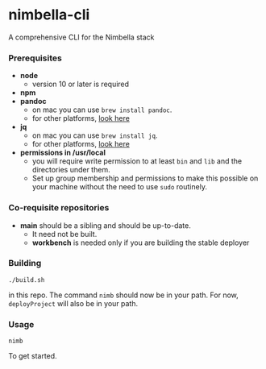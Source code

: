 <!--
#
# Nimbella CONFIDENTIAL
# ---------------------
#
#   2018 - present Nimbella Corp
#   All Rights Reserved.
#
# NOTICE:
#
# All information contained herein is, and remains the property of
# Nimbella Corp and its suppliers, if any.  The intellectual and technical
# concepts contained herein are proprietary to Nimbella Corp and its
# suppliers and may be covered by U.S. and Foreign Patents, patents
# in process, and are protected by trade secret or copyright law.
#
# Dissemination of this information or reproduction of this material
# is strictly forbidden unless prior written permission is obtained
# from Nimbella Corp.
#
-->

# nimbella-cli

A comprehensive CLI for the Nimbella stack

### Prerequisites
 - **node**
   * version 10 or later is required
 - **npm**
 - **pandoc**
   * on mac you can use `brew install pandoc`.
   * for other platforms, [look here](https://pandoc.org/installing.html)
 - **jq**
   * on mac you can use `brew install jq`.
   * for other platforms, [look here](https://stedolan.github.io/jq/download/)
 - **permissions in /usr/local**
   * you will require write permission to at least `bin` and `lib` and the directories under them.
   * Set up group membership and permissions to make this possible on your machine without the need to use `sudo` routinely.

### Co-requisite repositories
- **main** should be a sibling and should be up-to-date.
  - It need not be built.
  - **workbench** is needed only if you are building the stable deployer

### Building

```
./build.sh
```
in this repo.  The command `nimb` should now be in your path.  For now, `deployProject` will also be in your path.

### Usage

`nimb`

To get started.
